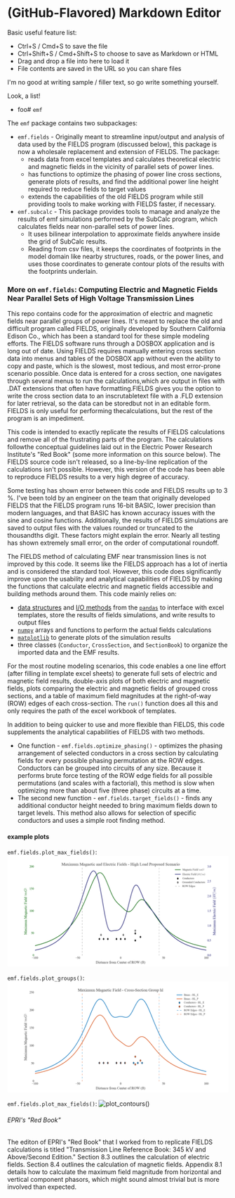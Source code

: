 # (GitHub-Flavored) Markdown Editor

Basic useful feature list:

 * Ctrl+S / Cmd+S to save the file
 * Ctrl+Shift+S / Cmd+Shift+S to choose to save as Markdown or HTML
 * Drag and drop a file into here to load it
 * File contents are saved in the URL so you can share files


I'm no good at writing sample / filler text, so go write something yourself.

Look, a list!

 * foo# `emf`

The `emf` package contains two subpackages:
* `emf.fields` - Originally meant to streamline input/output and analysis of data used by the FIELDS program (discussed below), this package is now a wholesale replacement and extension of FIELDS. The package:
  * reads data from excel templates and calculates theoretical electric and magnetic fields in the vicinity of parallel sets of power lines.
  * has functions to optimize the phasing of power line cross sections, generate plots of results, and find the additional power line height required to reduce fields to target values
  * extends the capabilities of the old FIELDS program while still providing tools to make working with FIELDS faster, if necessary.
* `emf.subcalc` - This package provides tools to manage and analyze the results of emf simulations performed by the SubCalc program, which calculates fields near non-parallel sets of power lines.
  * It uses bilinear interpolation to approximate fields anywhere inside the grid of SubCalc results.
  * Reading from csv files, it keeps the coordinates of footprints in the model domain like nearby structures, roads, or the power lines, and uses those coordinates to generate contour plots of the results with the footprints underlain.

### More on `emf.fields`: Computing Electric and Magnetic Fields Near Parallel Sets of High Voltage Transmission Lines

This repo contains code for the approximation of electric and magnetic fields near parallel groups of power lines. It's meant to replace the old and difficult program called FIELDS, originally developed by Southern California Edison Co., which has been a standard tool for these simple modeling efforts. The FIELDS software runs through a DOSBOX application and is long out of date.
Using FIELDS requires manually entering cross section data into menus and tables of the DOSBOX app without even the ability to copy and paste, which is the slowest, most tedious, and most error-prone scenario possible. Once data is entered for a cross section, one navigates through several menus to run the calculations,which are output in files with .DAT extensions that often have formatting.FIELDS gives you the option to write the cross section data to an inscrutabletext file with a .FLD extension for later retrieval, so the data can be storedbut not in an editable form. FIELDS is only useful for performing thecalculations, but the rest of the program is an impediment.

This code is intended to exactly replicate the results of FIELDS calculations
and remove all of the frustrating parts of the program. The calculations followthe conceptual guidelines laid out in the Electric Power Research Institute's "Red Book" (some more information on this source below). The FIELDS source code isn't released, so a line-by-line replication of the calculations isn't possible. However, this version of the code has been able to reproduce FIELDS results to a very high degree of accuracy.

Some testing has shown error between this code and FIELDS results up to 3 %. I've been told by an engineer on the team that originally developed FIELDS that the FIELDS program runs 16-bit BASIC, lower precision than modern languages, and that BASIC has known accuracy issues with the sine and cosine functions. Additionally, the results of FIELDS simulations are saved to output files with the values rounded or truncated to the thousandths digit. These factors might explain the error. Nearly all testing has shown extremely small error, on the order of computational roundoff.

The FIELDS method of calculating EMF near transmission lines is not improved by this code. It seems like the FIELDS approach has a lot of inertia and is considered the standard tool. However, this code does significantly improve upon the usability and analytical capabilities of FIELDS by making the functions that calculate electric and magnetic fields accessible and building methods around them. This code mainly relies on:
* [data structures](http://pandas.pydata.org/pandas-docs/stable/dsintro.html#dataframe) and [I/O methods](http://pandas.pydata.org/pandas-docs/stable/io.html) from the [`pandas`](http://pandas.pydata.org/pandas-docs/stable/index.html) to interface with excel templates, store the results of fields simulations, and write results to output files
* [`numpy`](http://www.numpy.org/) arrays and functions to perform the actual fields calculations
* [`matplotlib`](http://matplotlib.org/) to generate plots of the simulation results
* three classes (`Conductor`, `CrossSection`, and `SectionBook`) to organize the imported data and the EMF results.

For the most routine modeling scenarios, this code enables a one line effort (after filling in template excel sheets) to generate full sets of electric and magnetic field results, double-axis plots of both electric and magnetic fields, plots comparing the electric and magnetic fields of grouped cross sections, and a table of maximum field magnitudes at the right-of-way (ROW) edges of each cross-section. The `run()` function does all this and only requires the path of the excel workbook of templates.

In addition to being quicker to use and more flexible than FIELDS, this code supplements the analytical capabilities of FIELDS with two methods.
* One function - `emf.fields.optimize_phasing()` - optimizes the phasing arrangement of selected conductors in a cross section by calculating fields for every possible phasing permutation at
the ROW edges. Conductors can be grouped into circuits of any size. Because it performs brute force testing of the ROW edge fields for all possible permutations
(and scales with a factorial), this method is slow when optimizing more than about five (three phase) circuits at a time.
* The second new function - `emf.fields.target_fields()` - finds any additional conductor height needed to bring maximum fields down to target levels. This method also allows for selection of specific conductors and uses a simple root finding method.

#### example plots

`emf.fields.plot_max_fields()`:
![plot_max_fields()](docs/images/HL_P.png)

`emf.fields.plot_groups()`:
![plot_groups()](docs/images/group_hl-Bmax.png)

`emf.fields.plot_max_fields()`:
![plot_contours()](Canal-Station-Contours.png)

###### EPRI's "Red Book"

The editon of EPRI's "Red Book" that I worked from to replicate FIELDS calculations is titled "Transmission Line Reference Book: 345 kV and Above/Second Edition." Section 8.3 outlines the calculation of electric fields. Section 8.4 outlines the calculation of magnetic fields. Appendix 8.1 details how to calculate the maximum field magnitude from horizontal and vertical component phasors, which might sound almost trivial but is more involved than expected.
